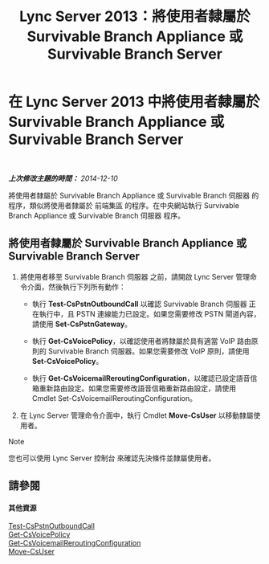 ﻿---
title: Lync Server 2013：將使用者隸屬於 Survivable Branch Appliance 或 Survivable Branch Server
TOCTitle: 將使用者隸屬於 Survivable Branch Appliance 或 Survivable Branch Server
ms:assetid: faf1ebb9-6d7d-4a58-8ff7-801b7b31d3ba
ms:mtpsurl: https://technet.microsoft.com/zh-tw/library/Gg413066(v=OCS.15)
ms:contentKeyID: 49292896
ms.date: 08/24/2015
mtps_version: v=OCS.15
ms.translationtype: HT
---

# 在 Lync Server 2013 中將使用者隸屬於 Survivable Branch Appliance 或 Survivable Branch Server

 

_**上次修改主題的時間：** 2014-12-10_

將使用者隸屬於 Survivable Branch Appliance 或 Survivable Branch 伺服器 的程序，類似將使用者隸屬於 前端集區 的程序。在中央網站執行 Survivable Branch Appliance 或 Survivable Branch 伺服器 程序。

## 將使用者隸屬於 Survivable Branch Appliance 或 Survivable Branch Server

1.  將使用者移至 Survivable Branch 伺服器 之前，請開啟 Lync Server 管理命令介面，然後執行下列所有動作：
    
      - 執行 **Test-CsPstnOutboundCall** 以確認 Survivable Branch 伺服器 正在執行中，且 PSTN 連線能力已設定。如果您需要修改 PSTN 閘道內容，請使用 **Set-CsPstnGateway**。
    
      - 執行 **Get-CsVoicePolicy**，以確認使用者將隸屬於具有適當 VoIP 路由原則的 Survivable Branch 伺服器。如果您需要修改 VoIP 原則，請使用 **Set-CsVoicePolicy**。
    
      - 執行 **Get-CsVoicemailReroutingConfiguration**，以確認已設定語音信箱重新路由設定。如果您需要修改語音信箱重新路由設定，請使用 Cmdlet Set-CsVoicemailReroutingConfiguration。

2.  在 Lync Server 管理命令介面中，執行 Cmdlet **Move-CsUser** 以移動隸屬使用者。

> [!NOTE]  
> 您也可以使用 Lync Server 控制台 來確認先決條件並隸屬使用者。



## 請參閱

#### 其他資源

[Test-CsPstnOutboundCall](https://docs.microsoft.com/en-us/powershell/module/skype/Test-CsPstnOutboundCall)  
[Get-CsVoicePolicy](https://docs.microsoft.com/en-us/powershell/module/skype/Get-CsVoicePolicy)  
[Get-CsVoicemailReroutingConfiguration](https://docs.microsoft.com/en-us/powershell/module/skype/Get-CsVoicemailReroutingConfiguration)  
[Move-CsUser](https://docs.microsoft.com/en-us/powershell/module/skype/Move-CsUser)

